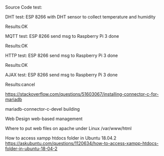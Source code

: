 Source Code test:

DHT test:
ESP 8266 with DHT sensor to collect temperature and humidity

Results:OK


MQTT test:
ESP 8266 send msg to Raspberry Pi 3 done

Results:OK


HTTP test:
ESP 8266 send msg to Raspberry Pi 3 done

Results:OK

AJAX test:
ESP 8266 send msg to Raspberry Pi 3 done

Results:cancel

https://stackoverflow.com/questions/51603067/installing-connector-c-for-mariadb

mariadb-connector-c-devel building

Web Design
web-based management

Where to put web files on apache under Linux
/var/www/html

How to access xampp htdocs folder in Ubuntu 18.04.2
https://askubuntu.com/questions/1120634/how-to-access-xampp-htdocs-folder-in-ubuntu-18-04-2
